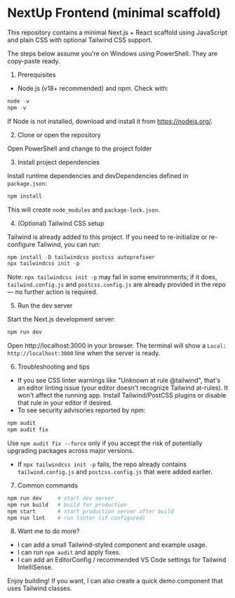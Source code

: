 # NextUp Frontend (minimal scaffold)

This repository contains a minimal Next.js + React scaffold using JavaScript and plain CSS with optional Tailwind CSS support.

The steps below assume you're on Windows using PowerShell. They are copy-paste ready.

1) Prerequisites

- Node.js (v18+ recommended) and npm. Check with:

```powershell
node -v
npm -v
```

If Node is not installed, download and install it from https://nodejs.org/.

2) Clone or open the repository

Open PowerShell and change to the project folder

3) Install project dependencies

Install runtime dependencies and devDependencies defined in `package.json`:

```powershell
npm install
```

This will create `node_modules` and `package-lock.json`.

4) (Optional) Tailwind CSS setup

Tailwind is already added to this project. If you need to re-initialize or re-configure Tailwind, you can run:

```powershell
npm install -D tailwindcss postcss autoprefixer
npx tailwindcss init -p
```

Note: `npx tailwindcss init -p` may fail in some environments; if it does, `tailwind.config.js` and `postcss.config.js` are already provided in the repo — no further action is required.

5) Run the dev server

Start the Next.js development server:

```powershell
npm run dev
```

Open http://localhost:3000 in your browser. The terminal will show a `Local: http://localhost:3000` line when the server is ready.

6) Troubleshooting and tips

- If you see CSS linter warnings like "Unknown at rule @tailwind", that's an editor linting issue (your editor doesn't recognize Tailwind at-rules). It won't affect the running app. Install Tailwind/PostCSS plugins or disable that rule in your editor if desired.
- To see security advisories reported by npm:

```powershell
npm audit
npm audit fix
```

Use `npm audit fix --force` only if you accept the risk of potentially upgrading packages across major versions.
- If `npx tailwindcss init -p` fails, the repo already contains `tailwind.config.js` and `postcss.config.js` that were added earlier.

7) Common commands

```powershell
npm run dev     # start dev server
npm run build   # build for production
npm start       # start production server after build
npm run lint    # run linter (if configured)
```

8) Want me to do more?

- I can add a small Tailwind-styled component and example usage.
- I can run `npm audit` and apply fixes.
- I can add an EditorConfig / recommended VS Code settings for Tailwind IntelliSense.

Enjoy building! If you want, I can also create a quick demo component that uses Tailwind classes.